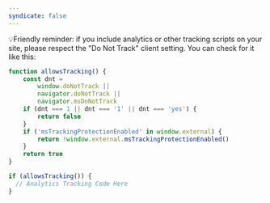 ```yaml
---
syndicate: false
---
```

💡Friendly reminder: if you include analytics or other tracking scripts on your site, please respect the "Do Not Track" client setting. You can check for it like this: 

```js
function allowsTracking() {
    const dnt =
        window.doNotTrack ||
        navigator.doNotTrack ||
        navigator.msDoNotTrack
    if (dnt === 1 || dnt === '1' || dnt === 'yes') {
        return false
    }
    if ('msTrackingProtectionEnabled' in window.external) {
        return !window.external.msTrackingProtectionEnabled()
    }
    return true
}

if (allowsTracking()) {
  // Analytics Tracking Code Here 
}
```